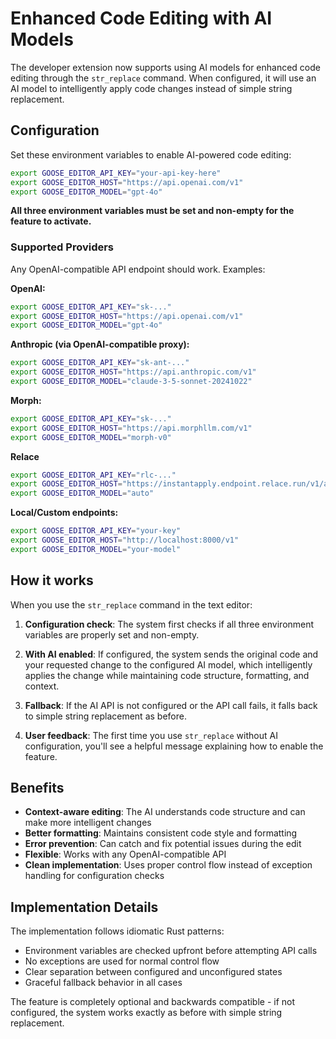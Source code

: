 # Enhanced Code Editing with AI Models

The developer extension now supports using AI models for enhanced code editing through the `str_replace` command. When configured, it will use an AI model to intelligently apply code changes instead of simple string replacement.

## Configuration

Set these environment variables to enable AI-powered code editing:

```bash
export GOOSE_EDITOR_API_KEY="your-api-key-here"
export GOOSE_EDITOR_HOST="https://api.openai.com/v1"
export GOOSE_EDITOR_MODEL="gpt-4o"
```

**All three environment variables must be set and non-empty for the feature to activate.**

### Supported Providers

Any OpenAI-compatible API endpoint should work. Examples:

**OpenAI:**
```bash
export GOOSE_EDITOR_API_KEY="sk-..."
export GOOSE_EDITOR_HOST="https://api.openai.com/v1"
export GOOSE_EDITOR_MODEL="gpt-4o"
```

**Anthropic (via OpenAI-compatible proxy):**
```bash
export GOOSE_EDITOR_API_KEY="sk-ant-..."
export GOOSE_EDITOR_HOST="https://api.anthropic.com/v1"
export GOOSE_EDITOR_MODEL="claude-3-5-sonnet-20241022"
```

**Morph:**
```bash
export GOOSE_EDITOR_API_KEY="sk-..."
export GOOSE_EDITOR_HOST="https://api.morphllm.com/v1"
export GOOSE_EDITOR_MODEL="morph-v0"
```

**Relace**
```bash
export GOOSE_EDITOR_API_KEY="rlc-..."
export GOOSE_EDITOR_HOST="https://instantapply.endpoint.relace.run/v1/apply"
export GOOSE_EDITOR_MODEL="auto"
```

**Local/Custom endpoints:**
```bash
export GOOSE_EDITOR_API_KEY="your-key"
export GOOSE_EDITOR_HOST="http://localhost:8000/v1"
export GOOSE_EDITOR_MODEL="your-model"
```

## How it works

When you use the `str_replace` command in the text editor:

1. **Configuration check**: The system first checks if all three environment variables are properly set and non-empty.

2. **With AI enabled**: If configured, the system sends the original code and your requested change to the configured AI model, which intelligently applies the change while maintaining code structure, formatting, and context.

3. **Fallback**: If the AI API is not configured or the API call fails, it falls back to simple string replacement as before.

4. **User feedback**: The first time you use `str_replace` without AI configuration, you'll see a helpful message explaining how to enable the feature.

## Benefits

- **Context-aware editing**: The AI understands code structure and can make more intelligent changes
- **Better formatting**: Maintains consistent code style and formatting
- **Error prevention**: Can catch and fix potential issues during the edit
- **Flexible**: Works with any OpenAI-compatible API
- **Clean implementation**: Uses proper control flow instead of exception handling for configuration checks

## Implementation Details

The implementation follows idiomatic Rust patterns:
- Environment variables are checked upfront before attempting API calls
- No exceptions are used for normal control flow
- Clear separation between configured and unconfigured states
- Graceful fallback behavior in all cases

The feature is completely optional and backwards compatible - if not configured, the system works exactly as before with simple string replacement.